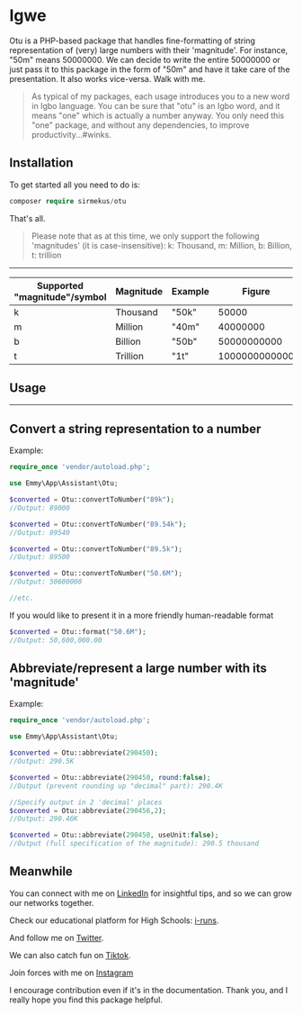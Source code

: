 # Igwe

Otu is a PHP-based package that handles fine-formatting of string representation of (very) large numbers with their 'magnitude'. For instance, "50m" means 50000000. We can decide to write the entire 50000000 or just pass it to this package in the form of "50m" and have it take care of the presentation. It also works vice-versa. Walk with me.

> As typical of my packages, each usage introduces you to a new word in Igbo language. You can be sure that "otu" is an Igbo word, and it means "one" which is actually a number anyway. You only need this "one" package, and without any dependencies, to improve productivity...#winks.

## Installation

To get started all you need to do is:

```php
composer require sirmekus/otu
```

That's all.

> Please note that as at this time, we only support the following 'magnitudes' (it is case-insensitive):
k: Thousand,
m: Million,
b: Billion,
t: trillion
---

|  Supported "magnitude"/symbol | Magnitude  | Example  |  Figure |   |
|---|---|---|---|---|
|  k |  Thousand |  "50k" | 50000  |   |
|  m | Million  | "40m"  | 40000000  |   |
|  b | Billion  |  "50b" | 50000000000  |   |
|  t |  Trillion |  "1t" | 1000000000000  |   |

## Usage

---

## Convert a string representation to a number

Example:

```php
require_once 'vendor/autoload.php';

use Emmy\App\Assistant\Otu;

$converted = Otu::convertToNumber("89k");
//Output: 89000

$converted = Otu::convertToNumber("89.54k");
//Output: 89540

$converted = Otu::convertToNumber("89.5k");
//Output: 89500

$converted = Otu::convertToNumber("50.6M");
//Output: 50600000

//etc.
```

If you would like to present it in a more friendly human-readable format
```php
$converted = Otu::format("50.6M");
//Output: 50,600,000.00
```

## Abbreviate/represent a large number with its 'magnitude' 

Example:

```php
require_once 'vendor/autoload.php';

use Emmy\App\Assistant\Otu;

$converted = Otu::abbreviate(290450);
//Output: 290.5K

$converted = Otu::abbreviate(290450, round:false);
//Output (prevent rounding up "decimal" part): 290.4K

//Specify output in 2 'decimal' places
$converted = Otu::abbreviate(290456,2);
//Output: 290.46K

$converted = Otu::abbreviate(290450, useUnit:false);
//Output (full specification of the magnitude): 290.5 thousand

```
## Meanwhile

 You can connect with me on [LinkedIn](https://www.linkedin.com/in/sirmekus) for insightful tips, and so we can grow our networks together.

 Check our educational platform for High Schools: [i-runs](https://www.i-runs.com).

 And follow me on [Twitter](https://www.twitter.com/Sire_Mekus).

 We can also catch fun on [Tiktok](https://www.tiktok.com/@emmybuoy?_t=8luE6m2o0rV&_r=1).

 Join forces with me on [Instagram](https://www.instagram.com/sir_mekus/?igsh=MWN1c3ZoNzFmdnR0)

 I encourage contribution even if it's in the documentation. Thank you, and I really hope you find this package helpful.
